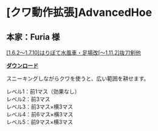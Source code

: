 # [クワ動作拡張]AdvancedHoe
## 本家：Furia 様
[[1.6.2～1.7.10]はりぼて水風車・足場改[～1.11.2]抜刀剣他](http://forum.minecraftuser.jp/viewtopic.php?f=13&t=2150)

[**ダウンロード**](https://github.com/eyeq/mod-1.11.2-AdvancedHoe/releases/download/1.0/1.11.2-AdvancedHoe-1.0.jar)

スニーキングしながらクワを使うと、広い範囲を耕せます。

レベル1：前1マス（効果なし）  
レベル2：前3マス  
レベル3：前3マス×横3マス  
レベル4：前6マス×横3マス  
レベル5：前9マス×横3マス  
